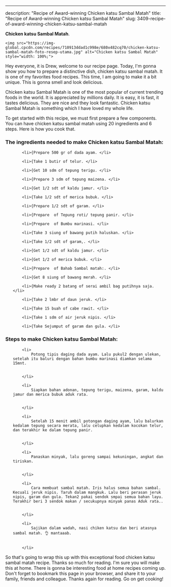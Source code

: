 ---
description: "Recipe of Award-winning Chicken katsu Sambal Matah"
title: "Recipe of Award-winning Chicken katsu Sambal Matah"
slug: 3409-recipe-of-award-winning-chicken-katsu-sambal-matah

<p>
	<strong>Chicken katsu Sambal Matah</strong>. 
	
</p>
<p>
	
	<img src="https://img-global.cpcdn.com/recipes/710913ddad1c998e/680x482cq70/chicken-katsu-sambal-matah-foto-resep-utama.jpg" alt="Chicken katsu Sambal Matah" style="width: 100%;">
	
	
</p>
<p>
	Hey everyone, it is Drew, welcome to our recipe page. Today, I'm gonna show you how to prepare a distinctive dish, chicken katsu sambal matah. It is one of my favorites food recipes. This time, I am going to make it a bit unique. This is gonna smell and look delicious.
</p>
	
<p>
	
</p>
<p>
	Chicken katsu Sambal Matah is one of the most popular of current trending foods in the world. It is appreciated by millions daily. It is easy, it is fast, it tastes delicious. They are nice and they look fantastic. Chicken katsu Sambal Matah is something which I have loved my whole life.
</p>

<p>
To get started with this recipe, we must first prepare a few components. You can have chicken katsu sambal matah using 20 ingredients and 6 steps. Here is how you cook that.
</p>

<h3>The ingredients needed to make Chicken katsu Sambal Matah:</h3>

<ol>
	
		<li>{Prepare 500 gr of dada ayam. </li>
	
		<li>{Take 1 butir of telur. </li>
	
		<li>{Get 10 sdm of tepung terigu. </li>
	
		<li>{Prepare 3 sdm of tepung maizena. </li>
	
		<li>{Get 1/2 sdt of kaldu jamur. </li>
	
		<li>{Take 1/2 sdt of merica bubuk. </li>
	
		<li>{Prepare 1/2 sdt of garam. </li>
	
		<li>{Prepare  of Tepung roti/ tepung panir. </li>
	
		<li>{Prepare  of Bumbu marinasi. </li>
	
		<li>{Take 3 siung of bawang putih haluskan. </li>
	
		<li>{Take 1/2 sdt of garam,. </li>
	
		<li>{Get 1/2 sdt of kaldu jamur. </li>
	
		<li>{Get 1/2 of merica bubuk. </li>
	
		<li>{Prepare  of Bahab Sambal matah:. </li>
	
		<li>{Get 8 siung of bawang merah. </li>
	
		<li>{Make ready 2 batang of serai ambil bag putihnya saja. </li>
	
		<li>{Take 2 lmbr of daun jeruk. </li>
	
		<li>{Take 15 buah of cabe rawit. </li>
	
		<li>{Take 1 sdm of air jeruk nipis. </li>
	
		<li>{Take Sejumput of garam dan gula. </li>
	
</ol>
<p>
	
</p>

<h3>Steps to make Chicken katsu Sambal Matah:</h3>

<ol>
	
		<li>
			Potong tipis daging dada ayam. Lalu pukul2 dengan ulekan, setelah itu baluri dengan bahan bumbu marinasi diamkan selama 15mnt.
			
			
		</li>
	
		<li>
			Siapkan bahan adonan, tepung terigu, maizena, garam, kaldu jamur dan merica bubuk aduk rata.
			
			
		</li>
	
		<li>
			Setelah 15 menit ambil potongan daging ayam, lalu balurkan kedalam tepung secara merata, lalu celupkan kedalam kocokan telur, dan terakhir ke dalam tepung panir.
			
			
		</li>
	
		<li>
			Panaskan minyak, lalu goreng sampai kekuningan, angkat dan tiriskan.
			
			
		</li>
	
		<li>
			Cara membuat sambal matah. Iris halus semua bahan sambal. Kecuali jeruk nipis. Taruh dalam mangkuk. Lalu beri perasan jeruk nipis, garam dan gula. Tekan2 pakai sendok smpai semua bahan layu. Terakhir beri 3 sendok makan / secukupnya minyak panas Aduk rata..
			
			
		</li>
	
		<li>
			Sajikan dalam wadah, nasi chiken katsu dan beri atasnya sambal matah. 👌 mantaaab.
			
			
		</li>
	
</ol>

<p>
	
</p>

<p>
	So that's going to wrap this up with this exceptional food chicken katsu sambal matah recipe. Thanks so much for reading. I'm sure you will make this at home. There is gonna be interesting food at home recipes coming up. Don't forget to bookmark this page in your browser, and share it to your family, friends and colleague. Thanks again for reading. Go on get cooking!
</p>
